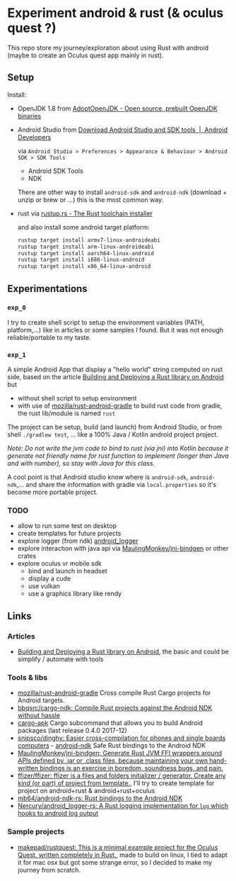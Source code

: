 # Experiment android & rust (& oculus quest ?)

This repo store my journey/exploration about using Rust with android (maybe to create an Oculus quest app mainly in rust).

## Setup

Install:

- OpenJDK 1.8 from [AdoptOpenJDK - Open source, prebuilt OpenJDK binaries](https://adoptopenjdk.net/)
- Android Studio from [Download Android Studio and SDK tools  |  Android Developers](https://developer.android.com/studio/)
  
  via `Android Studio > Preferences > Appearance & Behaviour > Android SDK > SDK Tools`

  - Android SDK Tools
  - NDK
  
  There are other way to install `android-sdk` and `android-ndk` (download + unzip or brew or ...) this is the most common way.
- rust via [rustup.rs - The Rust toolchain installer](https://rustup.rs/)

  and also install some android target platform:

    ```sh
    rustup target install armv7-linux-androideabi
    rustup target install arm-linux-androideabi
    rustup target install aarch64-linux-android
    rustup target install i686-linux-android
    rustup target install x86_64-linux-android
    ```

## Experimentations

### `exp_0`

I try to create shell script to setup the environment variables (PATH, platform,...) like in articles or some samples I found.
But it was not enough reliable/portable to my taste.

### `exp_1`

A simple Android App that display a "hello world" string computed on rust side, based on the article [Building and Deploying a Rust library on Android](https://mozilla.github.io/firefox-browser-architecture/experiments/2017-09-21-rust-on-android.html) but

- without shell script to setup environment
- with use of [mozilla/rust-android-gradle](https://github.com/mozilla/rust-android-gradle) to build rust code from gradle, the rust lib/module is named `rust`

The project can be setup, build (and launch) from Android Studio, or from shell `./gradlew test`, ...  like a 100% Java / Kotlin android project project.

*Note: Do not write the jvm code to bind to rust (via jni) into Kotlin because it generate not friendly name for rust function to implement (longer than Java and with number), so stay with Java for this class.*

A cool point is that Android studio know where is `android-sdk`, `android-ndk`,... and share the information with gradle via `local.properties` so it's become more portable project.

### TODO

- allow to run some test on desktop
- create templates for future projects
- explore logger (from ndk) [android_logger](https://crates.io/crates/android_logger)
- explore interaction with java api via [MaulingMonkey/jni-bindgen](https://github.com/MaulingMonkey/jni-bindgen/tree/master/jni-android-sys) or other crates
- explore oculus vr mobile sdk
  - bind and launch in headset
  - display a cude
  - use vulkan
  - use a graphics library like rendy
  
## Links

### Articles

- [Building and Deploying a Rust library on Android](https://mozilla.github.io/firefox-browser-architecture/experiments/2017-09-21-rust-on-android.html), the basic and could be simplify / automate with tools

### Tools & libs

- [mozilla/rust-android-gradle](https://github.com/mozilla/rust-android-gradle) Cross compile Rust Cargo projects for Android targets.
- [bbqsrc/cargo-ndk: Compile Rust projects against the Android NDK without hassle](https://github.com/bbqsrc/cargo-ndk)
- [cargo-apk](https://crates.io/crates/cargo-apk) Cargo subcommand that allows you to build Android packages (last release 0.4.0 2017-12)
- [snipsco/dinghy: Easier cross-compilation for phones and single boards computers](https://github.com/snipsco/dinghy) - [android-ndk](https://crates.io/crates/android-ndk) Safe Rust bindings to the Android NDK
- [MaulingMonkey/jni-bindgen: Generate Rust JVM FFI wrappers around APIs defined by .jar or .class files, because maintaining your own hand-written bindings is an exercise in boredom, soundness bugs, and pain.](https://github.com/MaulingMonkey/jni-bindgen)
- [ffizer/ffizer: ffizer is a files and folders initializer / generator. Create any kind (or part) of project from template.](https://github.com/ffizer/ffizer/), I'll try to create template for project on android+rust & android+rust+oculus
- [mb64/android-ndk-rs: Rust bindings to the Android NDK](https://github.com/mb64/android-ndk-rs)
- [Nercury/android_logger-rs: A Rust logging implementation for `log` which hooks to android log output](https://github.com/Nercury/android_logger-rs)

### Sample projects

- [makepad/rustquest: This is a minimal example project for the Oculus Quest, written completely in Rust.](https://github.com/makepad/rustquest), made to build on linux, I  tied to adapt it for mac osx but got some strange error, so I decided to make my journey from scratch.
